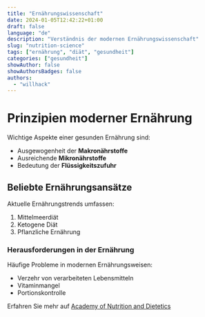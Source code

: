 ```yaml
---
title: "Ernährungswissenschaft"
date: 2024-01-05T12:42:22+01:00
draft: false
language: "de"
description: "Verständnis der modernen Ernährungswissenschaft"
slug: "nutrition-science"
tags: ["ernährung", "diät", "gesundheit"]
categories: ["gesundheit"]
showAuthor: false
showAuthorsBadges: false
authors:
  - "willhack"
---
```


# Prinzipien moderner Ernährung

Wichtige Aspekte einer gesunden Ernährung sind:

- Ausgewogenheit der **Makronährstoffe**
- Ausreichende **Mikronährstoffe**
- Bedeutung der **Flüssigkeitszufuhr**

## Beliebte Ernährungsansätze

Aktuelle Ernährungstrends umfassen:
1. Mittelmeerdiät
2. Ketogene Diät
3. Pflanzliche Ernährung

### Herausforderungen in der Ernährung

Häufige Probleme in modernen Ernährungsweisen:
* Verzehr von verarbeiteten Lebensmitteln
* Vitaminmangel
* Portionskontrolle

Erfahren Sie mehr auf [Academy of Nutrition and Dietetics](https://www.eatright.org/)
